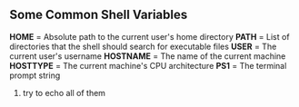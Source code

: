 ## Some Common Shell Variables

**HOME** = Absolute path to the current user's home directory
**PATH** = List of directories that the shell should search for executable files
**USER** = The current user's username
**HOSTNAME** = The name of the current machine
**HOSTTYPE** = The current machine's CPU architecture
**PS1** = The terminal prompt string

1. try to echo all of them